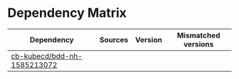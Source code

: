 # Dependency Matrix

Dependency | Sources | Version | Mismatched versions
---------- | ------- | ------- | -------------------
[cb-kubecd/bdd-nh-1585213072](https://github.com/cb-kubecd/bdd-nh-1585213072.git) |  | []() | 
